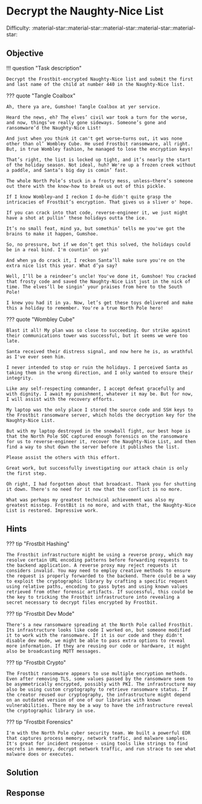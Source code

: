 # Decrypt the Naughty-Nice List

Difficulty: :material-star::material-star::material-star::material-star::material-star:

## Objective

!!! question "Task description"

    Decrypt the Frostbit-encrypted Naughty-Nice list and submit the first and last name of the child at number 440 in the Naughty-Nice list.

??? quote "Tangle Coalbox"

    Ah, there ya are, Gumshoe! Tangle Coalbox at yer service.

    Heard the news, eh? The elves’ civil war took a turn for the worse, and now, things’ve really gone sideways. Someone’s gone and ransomware’d the Naughty-Nice List!

    And just when you think it can't get worse—turns out, it was none other than ol’ Wombley Cube. He used Frostbit ransomware, all right. But, in true Wombley fashion, he managed to lose the encryption keys!

    That’s right, the list is locked up tight, and it’s nearly the start of the holiday season. Not ideal, huh? We're up a frozen creek without a paddle, and Santa’s big day is comin’ fast.

    The whole North Pole’s stuck in a frosty mess, unless—there’s someone out there with the know-how to break us out of this pickle.

    If I know Wombley—and I reckon I do—he didn't quite grasp the intricacies of Frostbit’s encryption. That gives us a sliver o' hope.

    If you can crack into that code, reverse-engineer it, we just might have a shot at pullin’ these holidays outta the ice.

    It’s no small feat, mind ya, but somethin’ tells me you've got the brains to make it happen, Gumshoe.

    So, no pressure, but if we don’t get this solved, the holidays could be in a real bind. I'm countin’ on ya!

    And when ya do crack it, I reckon Santa’ll make sure you're on the extra nice list this year. What d’ya say?

    Well, I’ll be a reindeer’s uncle! You've done it, Gumshoe! You cracked that frosty code and saved the Naughty-Nice List just in the nick of time. The elves’ll be singin’ your praises from here to the South Pole!

    I knew you had it in ya. Now, let’s get these toys delivered and make this a holiday to remember. You're a true North Pole hero!

??? quote "Wombley Cube"

    Blast it all! My plan was so close to succeeding. Our strike against their communications tower was successful, but it seems we were too late.

    Santa received their distress signal, and now here he is, as wrathful as I've ever seen him.

    I never intended to stop or ruin the holidays. I perceived Santa as taking them in the wrong direction, and I only wanted to ensure their integrity.

    Like any self-respecting commander, I accept defeat gracefully and with dignity. I await my punishment, whatever it may be. But for now, I will assist with the recovery efforts.

    My laptop was the only place I stored the source code and SSH keys to the Frostbit ransomware server, which holds the decryption key for the Naughty-Nice List.

    But with my laptop destroyed in the snowball fight, our best hope is that the North Pole SOC captured enough forensics on the ransomware for us to reverse-engineer it, recover the Naughty-Nice List, and then find a way to shut down the server before it publishes the list.

    Please assist the others with this effort.

    Great work, but successfully investigating our attack chain is only the first step.

    Oh right, I had forgotten about that broadcast. Thank you for shutting it down. There's no need for it now that the conflict is no more.

    What was perhaps my greatest technical achievement was also my greatest misstep. FrostBit is no more, and with that, the Naughty-Nice List is restored. Impressive work.

## Hints

??? tip "Frostbit Hashing"

    The Frostbit infrastructure might be using a reverse proxy, which may resolve certain URL encoding patterns before forwarding requests to the backend application. A reverse proxy may reject requests it considers invalid. You may need to employ creative methods to ensure the request is properly forwarded to the backend. There could be a way to exploit the cryptographic library by crafting a specific request using relative paths, encoding to pass bytes and using known values retrieved from other forensic artifacts. If successful, this could be the key to tricking the Frostbit infrastructure into revealing a secret necessary to decrypt files encrypted by Frostbit.

??? tip "Frostbit Dev Mode"

    There's a new ransomware spreading at the North Pole called Frostbit. Its infrastructure looks like code I worked on, but someone modified it to work with the ransomware. If it is our code and they didn't disable dev mode, we might be able to pass extra options to reveal more information. If they are reusing our code or hardware, it might also be broadcasting MQTT messages.

??? tip "Frostbit Crypto"

    The Frostbit ransomware appears to use multiple encryption methods. Even after removing TLS, some values passed by the ransomware seem to be asymmetrically encrypted, possibly with PKI. The infrastructure may also be using custom cryptography to retrieve ransomware status. If the creator reused our cryptography, the infrastructure might depend on an outdated version of one of our libraries with known vulnerabilities. There may be a way to have the infrastructure reveal the cryptographic library in use.

??? tip "Frostbit Forensics"

    I'm with the North Pole cyber security team. We built a powerful EDR that captures process memory, network traffic, and malware samples. It's great for incident response - using tools like strings to find secrets in memory, decrypt network traffic, and run strace to see what malware does or executes.


## Solution

## Response
